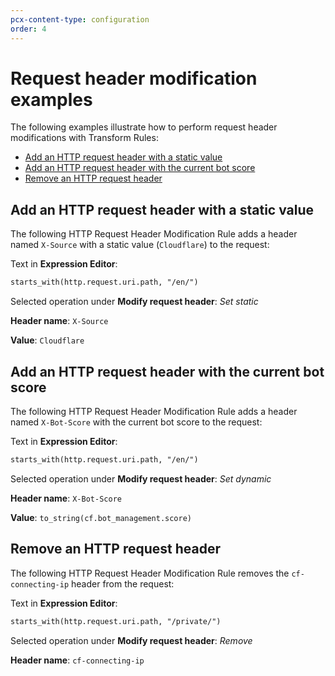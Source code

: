 ```yaml
---
pcx-content-type: configuration
order: 4
---
```


# Request header modification examples

The following examples illustrate how to perform request header modifications with Transform Rules:

- [Add an HTTP request header with a static value](#add-an-http-request-header-with-a-static-value)
- [Add an HTTP request header with the current bot score](#add-an-http-request-header-with-the-current-bot-score)
- [Remove an HTTP request header](#remove-an-http-request-header)

## Add an HTTP request header with a static value

The following HTTP Request Header Modification Rule adds a header named `X-Source` with a static value (`Cloudflare`) to the request:

<Example>

Text in **Expression Editor**:

```txt
starts_with(http.request.uri.path, "/en/")
```

Selected operation under **Modify request header**: _Set static_

**Header name**: `X-Source`

**Value**: `Cloudflare`

</Example>

## Add an HTTP request header with the current bot score

The following HTTP Request Header Modification Rule adds a header named `X-Bot-Score` with the current bot score to the request:

<Example>

Text in **Expression Editor**:

```txt
starts_with(http.request.uri.path, "/en/")
```

Selected operation under **Modify request header**: _Set dynamic_

**Header name**: `X-Bot-Score`

**Value**: `to_string(cf.bot_management.score)`

</Example>

## Remove an HTTP request header

The following HTTP Request Header Modification Rule removes the `cf-connecting-ip` header from the request:

<Example>

Text in **Expression Editor**:

```txt
starts_with(http.request.uri.path, "/private/")
```

Selected operation under **Modify request header**: _Remove_

**Header name**: `cf-connecting-ip`

</Example>
